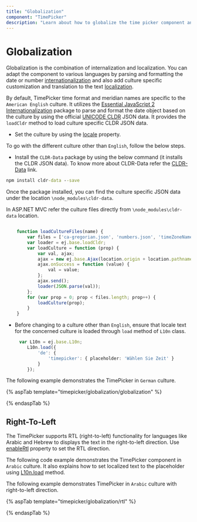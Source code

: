 ```yaml
---
title: "Globalization"
component: "TimePicker"
description: "Learn about how to globalize the time picker component and how to localize the culture related content."
---
```


# Globalization

Globalization is the combination of internalization and localization. You can adapt the component to
various languages by parsing and formatting the date or
number [internationalization](../common/internationalization/) and also add culture
specific customization and translation to the text [localization](../common/localization/).

By default, TimePicker time format and meridian names are specific to the `American English` culture.
It utilizes the
[Essential JavaScript 2 Internationalization](../common/internationalization)
package to parse and format the date object based on the culture by using the official [UNICODE CLDR](http://cldr.unicode.org/)
JSON data. It provides the `loadCldr` method to load culture specific CLDR JSON data.

* Set the culture by using the
[locale](https://help.syncfusion.com/cr/aspnetcore-js2/Syncfusion.EJ2.Calendars.TimePicker.html#Syncfusion_EJ2_Calendars_TimePicker_Locale)
property.

To go with the different culture other than `English`, follow the below steps.

* Install the `CLDR-Data` package by using the below command (it installs the CLDR JSON data). To
know more about CLDR-Data refer the
[CLDR-Data](http://cldr.unicode.org/index/cldr-spec/json) link.

```cmd
npm install cldr-data --save
```

Once the package installed, you can find the culture
specific JSON data under the location `\node_modules\cldr-data`.

In ASP.NET MVC refer the culture files directly from `\node_modules\cldr-data` location.

```typescript

    function loadCultureFiles(name) {
        var files = ['ca-gregorian.json', 'numbers.json', 'timeZoneNames.json'];
        var loader = ej.base.loadCldr;
        var loadCulture = function (prop) {
            var val, ajax;
            ajax = new ej.base.Ajax(location.origin + location.pathname + '/../../node_modules/cldr-data/main/' + name + '/' + files[prop], 'GET', false);
            ajax.onSuccess = function (value) {
                val = value;
            };
            ajax.send();
            loader(JSON.parse(val));
        };
        for (var prop = 0; prop < files.length; prop++) {
            loadCulture(prop);
        }
    }

```

* Before changing to a culture other than `English`, ensure that locale text for the concerned culture is loaded through `load` method of
  `L10n` class.

```typescript
     var L10n = ej.base.L10n;
        L10n.load({
            'de': {
                'timepicker': { placeholder: 'Wählen Sie Zeit' }
            }
        });
```

The following example demonstrates the TimePicker in `German` culture.

{% aspTab template="timepicker/globalization/globalization" %}

{% endaspTab %}

## Right-To-Left

The TimePicker supports RTL (right-to-left) functionality for languages like Arabic and Hebrew to displays the
text in the right-to-left direction. Use
[enableRtl](https://help.syncfusion.com/cr/aspnetcore-js2/Syncfusion.EJ2.Calendars.TimePicker.html#Syncfusion_EJ2_Calendars_TimePicker_EnableRtl)
property to set the RTL direction.

The following code example demonstrates the TimePicker component in `Arabic` culture. It also explains how to set localized text to
the placeholder using [L10n.load](http://ej2.syncfusion.com/documentation/base/api/l10n/) method.

The following example demonstrates TimePicker in `Arabic` culture with right-to-left direction.

{% aspTab template="timepicker/globalization/rtl" %}

{% endaspTab %}